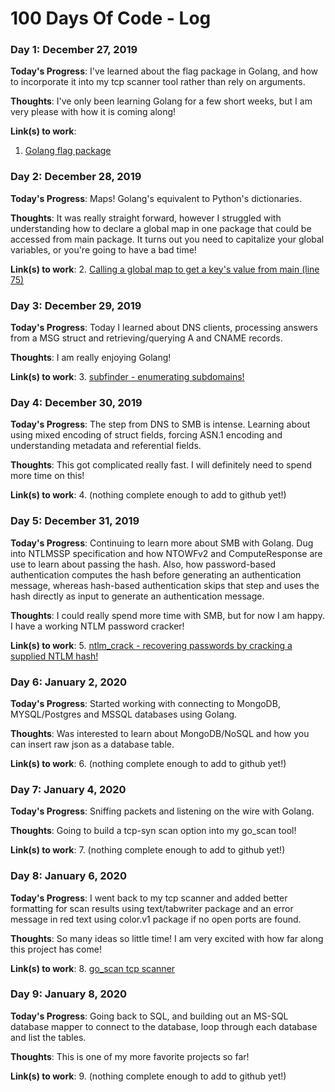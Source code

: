 # 100 Days Of Code - Log

### Day 1: December 27, 2019 

**Today's Progress**: I've learned about the flag package in Golang, and how to incorporate it into my tcp scanner tool rather than rely on arguments.

**Thoughts**: I've only been learning Golang for a few short weeks, but I am very please with how it is coming along!

**Link(s) to work**:
1. [Golang flag package](https://github.com/goodlandsecurity/go_scan/commit/6b5246a508cf8c6653ca1b1f0d93bbfecd499bd3)

### Day 2: December 28, 2019 

**Today's Progress**: Maps! Golang's equivalent to Python's dictionaries. 

**Thoughts**: It was really straight forward, however I struggled with understanding how to declare a global map in one package that could be accessed from main package. It turns out you need to capitalize your global variables, or you're going to have a bad time!  

**Link(s) to work**:
2. [Calling a global map to get a key's value from main (line 75)](https://github.com/goodlandsecurity/go_scan/commit/4f659d3da13952fbcb084987b863621a45c2dcff)

### Day 3: December 29, 2019 

**Today's Progress**: Today I learned about DNS clients, processing answers from a MSG struct and retrieving/querying A and CNAME records. 

**Thoughts**: I am really enjoying Golang!

**Link(s) to work**:
3. [subfinder - enumerating subdomains!](https://github.com/goodlandsecurity/subfinder)

### Day 4: December 30, 2019

**Today's Progress**: The step from DNS to SMB is intense. Learning about using mixed encoding of struct fields, forcing ASN.1 encoding and understanding metadata and referential fields.

**Thoughts**: This got complicated really fast. I will definitely need to spend more time on this! 

**Link(s) to work**:
4. (nothing complete enough to add to github yet!) 

### Day 5: December 31, 2019

**Today's Progress**: Continuing to learn more about SMB with Golang. Dug into NTLMSSP specification and how NTOWFv2 and ComputeResponse are use to learn about passing the hash. Also, how password-based authentication computes the hash before generating an authentication message, whereas hash-based authentication skips that step and uses the hash directly as input to generate an authentication message. 

**Thoughts**: I could really spend more time with SMB, but for now I am happy. I have a working NTLM password cracker!

**Link(s) to work**:
5. [ntlm_crack - recovering passwords by cracking a supplied NTLM hash!](https://github.com/goodlandsecurity/ntlm_crack)

### Day 6: January 2, 2020

**Today's Progress**: Started working with connecting to MongoDB, MYSQL/Postgres and MSSQL databases using Golang. 

**Thoughts**: Was interested to learn about MongoDB/NoSQL and how you can insert raw json as a database table. 

**Link(s) to work**:
6. (nothing complete enough to add to github yet!)

### Day 7: January 4, 2020

**Today's Progress**: Sniffing packets and listening on the wire with Golang.

**Thoughts**: Going to build a tcp-syn scan option into my go_scan tool! 

**Link(s) to work**:
7. (nothing complete enough to add to github yet!)

### Day 8: January 6, 2020

**Today's Progress**: I went back to my tcp scanner and added better formatting for scan results using text/tabwriter package and an error message in red text using color.v1 package if no open ports are found.

**Thoughts**: So many ideas so little time! I am very excited with how far along this project has come!

**Link(s) to work**:
8. [go_scan tcp scanner](https://github.com/goodlandsecurity/go_scan)

### Day 9: January 8, 2020

**Today's Progress**: Going back to SQL, and building out an MS-SQL database mapper to connect to the database, loop through each database and list the tables.

**Thoughts**: This is one of my more favorite projects so far!

**Link(s) to work**:
9. (nothing complete enough to add to github yet!)
